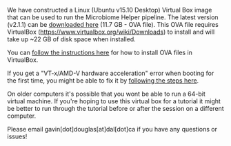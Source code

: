 We have constructed a Linux (Ubuntu v15.10 Desktop) Virtual Box image that can be used to run the Microbiome Helper pipeline. The latest version (v2.1.1) can be [downloaded here](https://www.dropbox.com/s/n0agn92j8xkq6hk/MicrobiomeHelper_v2.1.1.ova?dl=1) (11.7 GB - OVA file). This OVA file requires VirtualBox (https://www.virtualbox.org/wiki/Downloads) to install and will take up ~22 GB of disk space when installed.

You can [follow the instructions here](https://www.maketecheasier.com/import-export-ova-files-in-virtualbox) for how to install OVA files in VirtualBox.

If you get a "VT-x/AMD-V hardware acceleration" error when booting for the first time, you might be able to fix it by [following the steps here](http://www.itworld.com/article/2981515/virtualization/virtualbox-diagnose-and-fix-vt-xamd-v-hardware-acceleration-errors.html).

On older computers it's possible that you wont be able to run a 64-bit virtual machine. If you're hoping to use this virtual box for a tutorial it might be better to run through the tutorial before or after the session on a different computer.

Please email gavin[dot]douglas[at]dal[dot]ca if you have any questions or issues!